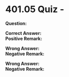 # 401.05 Quiz -

**Question:**

**Correct Answer:**\
**Positive Remark:**

**Wrong Answer:**\
**Negative Remark:**

**Wrong Answer:**\
**Negative Remark:**
